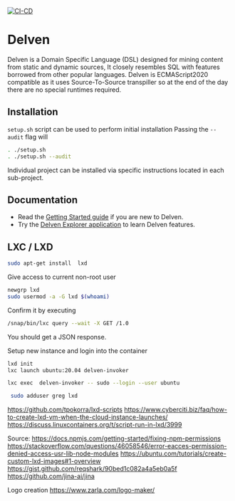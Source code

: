 [![CI-CD](https://github.com/gregbugaj/delven/actions/workflows/main.yml/badge.svg)](https://github.com/gregbugaj/delven/actions/workflows/main.yml)

# Delven

Delven is a Domain Specific Language (DSL) designed for mining content from static and dynamic sources, It closely resembles SQL with features borrowed from other popular languages. Delven is ECMAScript2020 compatible as it uses Source-To-Source transpiller so at the end of the day there are no special runtimes required.


Installation
----------------

`setup.sh` script can be used to perform initial installation
Passing the `--audit` flag will

```sh
. ./setup.sh
. ./setup.sh --audit
```

Individual project can be installed via specific instructions located in each sub-project.

Documentation
----------------

* Read the [Getting Started guide][1] if you are new to Delven.
* Try the [Delven Explorer application][2] to learn Delven features.


## LXC / LXD

```sh
sudo apt-get install  lxd
```

Give access to current non-root user

```sh
newgrp lxd
sudo usermod -a -G lxd $(whoami)
```

Confirm it by executing

```sh
/snap/bin/lxc query --wait -X GET /1.0
```
You should get a JSON response.


Setup new instance and login into the container

```sh
lxd init
lxc launch ubuntu:20.04 delven-invoker

lxc exec  delven-invoker -- sudo --login --user ubuntu
```

```sh
 sudo adduser greg lxd
```

https://github.com/tpokorra/lxd-scripts
https://www.cyberciti.biz/faq/how-to-create-lxd-vm-when-the-cloud-instance-launches/
https://discuss.linuxcontainers.org/t/script-run-in-lxd/3999


Source:
https://docs.npmjs.com/getting-started/fixing-npm-permissions
https://stackoverflow.com/questions/46058546/error-eacces-permission-denied-access-usr-lib-node-modules
https://ubuntu.com/tutorials/create-custom-lxd-images#1-overview
https://gist.github.com/reqshark/90bed1c082a4a5eb0a5f
https://github.com/jina-ai/jina


Logo creation
https://www.zarla.com/logo-maker/

[1]: https://docs.delven.io
[2]: https://delven.io





